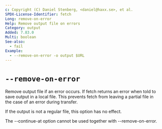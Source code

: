 ```yaml
---
c: Copyright (C) Daniel Stenberg, <daniel@haxx.se>, et al.
SPDX-License-Identifier: fetch
Long: remove-on-error
Help: Remove output file on errors
Category: output
Added: 7.83.0
Multi: boolean
See-also:
  - fail
Example:
  - --remove-on-error -o output $URL
---
```


# `--remove-on-error`

Remove output file if an error occurs. If fetch returns an error when told to
save output in a local file. This prevents fetch from leaving a partial file in
the case of an error during transfer.

If the output is not a regular file, this option has no effect.

The --continue-at option cannot be used together with --remove-on-error.
